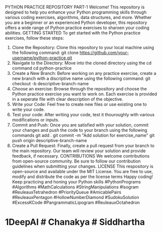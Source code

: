 PYTHON PRACTICE REPOSITORY PART-1
Welcome!
This repository is designed to help you enhance your Python programming skills through various coding exercises, algorithms, data structures, and more.
Whether you are a beginner or an experienced Python developer, this repository offers a wide range of Python practice exercises to sharoen your coding abilities.
GETTING STARTED
To get started with the Python practice exercises, follow these steps:
1. Clone the Repository: Clone this repository to your local machine using the following command:
  git clone https://github.com/your-username/python-practice.git
2. Navigate to the Directory: Move into the cloned directory using the cd command
  cd python-practice
3. Create a New Branch: Before working on any practice exercise, create a new branch with a discriptive name using the following command:
  git checkout -b descriptive-branch-name
4. Choose an exercise: Browse through the repository and choose the Python practice exercise you want to work on. Each exercise is provided in a seperate file with clear description of the objective.
5. Write your Code: Feel free to create new files or use existing one to write your code.
6. Test your code: After writing your code, test it thouroughly with various modifications or inputs.
7. Commit and Push: Once you are satisfied with your solution, commit your changes and push the code to your branch using the following commands
  git add .
  git commit -m "Add solution for exercise_name"
  git push origin descriptive-branch-name
8. Create a Pull Request: Finally, create a pull request from your branch to the main repository. Our team will review your solution and provide feedback, if necessary.
CONTRIBUTIONS
We welcome contributions from open-source community. Be sure to follow our contribution guidelines when submitting your changes.
LICENSE
This respository is open-source and available under the MIT License. You are free to use, modify and distribute the code as per the license terms
Happy coding! Keep practicing and honing your Python skills
#PythonPrograms
#Algorithms
#MathCalculations
#StringManipulations
#Isogram
#ReuleauxTetrahedron
#PriorityQueue
#AmicablePairs
#ReuleauxPentagon
#HollowNumberDiamond
#SudokuSolution
#ExcessKCode
#PangrammaticLipogram
#ReuleauxOctahedron
# 1DeepAI # Chanakya # Siddhartha 
